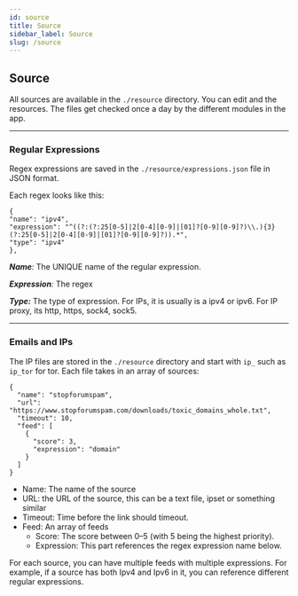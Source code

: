 ```yaml
---
id: source
title: Source
sidebar_label: Source
slug: /source
---
```


## Source

All sources are available in the `./resource` directory. You can edit and the resources. The files get checked once a
day by the different modules in the app.

---

### Regular Expressions

Regex expressions are saved in the `./resource/expressions.json` file in JSON format.

Each regex looks like this:

    {
    "name": "ipv4",
    "expression": "^((?:(?:25[0-5]|2[0-4][0-9]|[01]?[0-9][0-9]?)\\.){3}(?:25[0-5]|2[0-4][0-9]|[01]?[0-9][0-9]?)).*",
    "type": "ipv4"
    },

_**Name**:_  The UNIQUE name of the regular expression. 

_**Expression**:_ The regex 

_**Type:**_ The type of expression. For IPs, it is
usually is a ipv4 or ipv6. For IP proxy, its http, https, sock4, sock5.

---

### Emails and IPs

The IP files are stored in the `./resource` directory and start with `ip_` such as `ip_tor` for tor.
Each file takes in an array of sources:

    {
      "name": "stopforumspam",
      "url": "https://www.stopforumspam.com/downloads/toxic_domains_whole.txt",
      "timeout": 10,
      "feed": [
        {
          "score": 3,
          "expression": "domain"
        }
      ]
    }  

- Name: The name of the source
- URL: the URL of the source, this can be a text file, ipset or something similar
- Timeout: Time before the link should timeout.
- Feed: An array of feeds
  - Score: The score between 0–5 (with 5 being the highest priority).
  - Expression: This part references the regex expression name below.

For each source, you can have multiple feeds with multiple expressions. 
For example, if a source has both Ipv4 and Ipv6 in it, you can reference different regular expressions.
